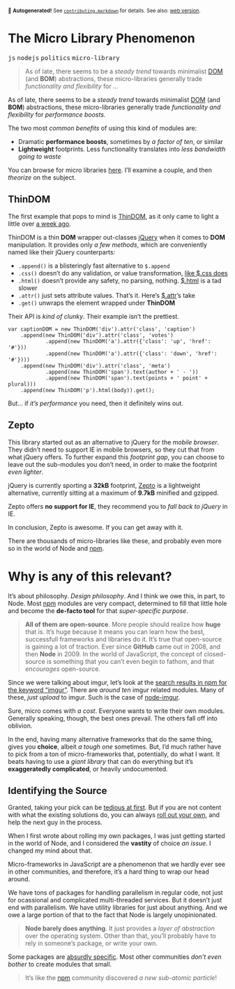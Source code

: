 <sub>&#x1F6A8; <strong>Autogenerated!</strong> See <a href="https://github.com/ponyfoo/articles/tree/noindex/contributing.markdown"><code>contributing.markdown</code></a> for details. See also: <a href="https://ponyfoo.com/articles/the-micro-library-phenomenon">web version</a>.</sub>

<a href="https://ponyfoo.com/articles/the-micro-library-phenomenon"><div></div></a>

<h1>The Micro Library Phenomenon</h1>

<p><kbd>js</kbd> <kbd>nodejs</kbd> <kbd>politics</kbd> <kbd>micro-library</kbd></p>

<blockquote><p>As of late, there seems to be a <em>steady trend</em> towards minimalist <a href="https://developer.mozilla.org/en/docs/DOM" target="_blank">DOM</a> (and <strong>BOM</strong>) abstractions, these micro-libraries generally trade <em>functionality and flexibility</em> for <em>&#x2026;</em></p></blockquote>

<div><p>As of late, there seems to be a <em>steady trend</em> towards minimalist <a href="https://developer.mozilla.org/en/docs/DOM" target="_blank">DOM</a> (and <strong>BOM</strong>) abstractions, these micro-libraries generally trade <em>functionality and flexibility</em> for <em>performance boosts.</em></p></div>

<div></div>

<div><p>The two most <em>common benefits</em> of using this kind of modules are:</p> <ul> <li>Dramatic <strong>performance boosts</strong>, sometimes by <em>a factor of ten</em>, or similar</li> <li><strong>Lightweight</strong> footprints. Less functionality translates into <em>less bandwidth going to waste</em></li> </ul> <p>You can browse for micro libraries <a href="http://microjs.com/" target="_blank">here</a>. I&#x2019;ll examine a couple, and then <em>theorize</em> on the subject.</p></div>

<div><h2 id="thindom">ThinDOM</h2> <p>The first example that pops to mind is <a href="https://github.com/jacobgreenleaf/ThinDOM" target="_blank" aria-label="ThinDOM by imgur, on GitHub">ThinDOM</a>, as it only came to light a little over <a href="http://imgur.com/blog/2013/05/21/tech-tuesday-jquery-dom-performance/" target="_blank" aria-label="jQuery DOM performance - imgur blog">a week ago</a>.</p> <p>ThinDOM is a thin <strong>DOM</strong> wrapper out-classes <a href="https://github.com/jquery/jquery" target="_blank" aria-label="jQuery on GitHub">jQuery</a> when it comes to <strong>DOM</strong> manipulation. It provides only <em>a few methods</em>, which are conveniently named like their jQuery counterparts:</p> <ul> <li><code class="md-code md-code-inline">.append()</code> is a blisteringly fast alternative to <code class="md-code md-code-inline">$.append</code></li> <li><code class="md-code md-code-inline">.css()</code> doesn&#x2019;t do any validation, or value transformation, <a href="https://github.com/jquery/jquery/blob/master/src/css.js#L111-L132" target="_blank" aria-label="$.css source on GitHub">like $.css does</a></li> <li><code class="md-code md-code-inline">.html()</code> doesn&#x2019;t provide any safety, no parsing, nothing. <a href="https://github.com/jquery/jquery/blob/master/src/manipulation.js#L124-L161" target="_blank" aria-label="$.html source on GitHub">$.html</a> is a tad slower</li> <li><code class="md-code md-code-inline">.attr()</code> just sets attribute values. That&#x2019;s it. Here&#x2019;s <a href="https://github.com/jquery/jquery/blob/master/src/attributes.js#L288-L334" target="_blank" aria-label="$.attr source on GitHub">$.attr</a>&#x2019;s take</li> <li><code class="md-code md-code-inline">.get()</code> unwraps the element wrapped under <strong>ThinDOM</strong></li> </ul> <p>Their API is <em>kind of clunky</em>. Their example isn&#x2019;t the prettiest.</p> <pre class="md-code-block"><code class="md-code md-lang-javascript"><span class="md-code-keyword">var</span> captionDOM = <span class="md-code-keyword">new</span> ThinDOM(<span class="md-code-string">&apos;div&apos;</span>).attr(<span class="md-code-string">&apos;class&apos;</span>, <span class="md-code-string">&apos;caption&apos;</span>)
    .append(<span class="md-code-keyword">new</span> ThinDOM(<span class="md-code-string">&apos;div&apos;</span>).attr(<span class="md-code-string">&apos;class&apos;</span>, <span class="md-code-string">&apos;votes&apos;</span>)
            .append(<span class="md-code-keyword">new</span> ThinDOM(<span class="md-code-string">&apos;a&apos;</span>).attr({<span class="md-code-string">&apos;class&apos;</span>: <span class="md-code-string">&apos;up&apos;</span>, <span class="md-code-string">&apos;href&apos;</span>: <span class="md-code-string">&apos;#&apos;</span>}))
            .append(<span class="md-code-keyword">new</span> ThinDOM(<span class="md-code-string">&apos;a&apos;</span>).attr({<span class="md-code-string">&apos;class&apos;</span>: <span class="md-code-string">&apos;down&apos;</span>, <span class="md-code-string">&apos;href&apos;</span>: <span class="md-code-string">&apos;#&apos;</span>})))
    .append(<span class="md-code-keyword">new</span> ThinDOM(<span class="md-code-string">&apos;div&apos;</span>).attr(<span class="md-code-string">&apos;class&apos;</span>, <span class="md-code-string">&apos;meta&apos;</span>)
            .append(<span class="md-code-keyword">new</span> ThinDOM(<span class="md-code-string">&apos;span&apos;</span>).text(author + <span class="md-code-string">&apos; - &apos;</span>))
            .append(<span class="md-code-keyword">new</span> ThinDOM(<span class="md-code-string">&apos;span&apos;</span>).text(points + <span class="md-code-string">&apos; point&apos;</span> + plural)))
    .append(<span class="md-code-keyword">new</span> ThinDOM(<span class="md-code-string">&apos;p&apos;</span>).html(body)).get();
</code></pre> <p>But&#x2026; if <em>it&#x2019;s performance</em> you need, then it definitely wins out.</p> <h2 id="zepto">Zepto</h2> <p>This library started out as an alternative to jQuery for the <em>mobile browser</em>. They didn&#x2019;t need to support IE in mobile browsers, so they cut that from what jQuery offers. To further expand this <em>footprint gap</em>, you can choose to leave out the sub-modules you don&#x2019;t need, in order to make the footprint <em>even lighter</em>.</p> <p>jQuery is currently sporting a <strong>32kB</strong> footprint, <a href="http://zeptojs.com/" target="_blank" aria-label="ZeptoJS lightweight jQuery alternative">Zepto</a> is a lightweight alternative, currently sitting at a maximum of <strong>9.7kB</strong> minified and gzipped.</p> <p>Zepto offers <strong>no support for IE</strong>, they recommend you to <em>fall back to jQuery</em> in IE.</p> <p>In conclusion, Zepto is awesome. If you can get away with it.</p> <p>There are thousands of micro-libraries like these, and probably even more so in the world of Node and <a href="https://ponyfoo.com/npmjs.org" aria-label="Node Package Manager">npm</a>.</p> <h1 id="why-is-any-of-this-relevant">Why is any of this relevant?</h1> <p>It&#x2019;s about philosophy. <em>Design philosophy</em>. And I think we owe this, in part, to Node. Most <a href="https://ponyfoo.com/npmjs.org" aria-label="Node Package Manager">npm</a> modules are very compact, determined to fill that little hole and become the <strong>de-facto tool</strong> for that <em>super-specific purpose</em>.</p> <blockquote> <p><strong>All of them are open-source</strong>. More people should realize how <strong>huge</strong> that is. It&#x2019;s huge because it means you can learn how the best, successfull frameworks and libraries do it. It&#x2019;s true that open-source is gaining a lot of traction. Ever since <strong>GitHub</strong> came out in 2008, and then <strong>Node</strong> in 2009. In the world of JavaScript, the concept of closed-source is something that you can&#x2019;t even begin to fathom, and that <em>encourages</em> open-source.</p> </blockquote> <p>Since we were talking about imgur, let&#x2019;s look at the <a href="https://npmjs.org/search?q=imgur" target="_blank" aria-label="npm search results">search results in npm for the keyword &#x201C;imgur&#x201D;</a>. There are <em>around ten</em> imgur related modules. Many of these, <em>just upload</em> to imgur. Such is the case of <a href="https://github.com/kaimallea/node-imgur" target="_blank" aria-label="node-imgur on GitHub">node-imgur</a>.</p> <p>Sure, micro comes with <em>a cost</em>. Everyone wants to write their own modules. Generally speaking, though, the best ones prevail. The others fall off into oblivion.</p> <p>In the end, having many alternative frameworks that do the same thing, gives you <strong>choice</strong>, albeit <em>a tough one</em> sometimes. But, I&#x2019;d much rather have to pick from a ton of micro-frameworks that, potentially, do what I want. It beats having to use a <em>giant library</em> that can do everything but it&#x2019;s <strong>exaggeratedly complicated</strong>, or heavily undocumented.</p> <h2 id="identifying-the-source">Identifying the Source</h2> <p>Granted, taking your pick can be <a href="https://ponyfoo.com/2013/01/18/asset-management-in-node" aria-label="Asset Management in Node">tedious at first</a>. But if you are not content with what the existing solutions do, you can always <a href="https://ponyfoo.com/2013/01/23/publishing-nodejs-packages-with-npm" aria-label="Publishing Node.JS packages with npm">roll out your own</a>, and help the next guy in the process.</p> <p>When I first wrote about rolling my own packages, I was just getting started in the world of Node, and I considered the <strong>vastity</strong> of choice <em>an issue</em>. I changed my mind about that.</p> <p>Micro-frameworks in JavaScript are a phenomenon that we hardly ever see in other communities, and therefore, it&#x2019;s a hard thing to wrap our head around.</p> <p>We have tons of packages for handling parallelism in regular code, not just for ocassional and complicated multi-threaded services. But it doesn&#x2019;t just end with parallelism. We have utility libraries for just about anything. And we owe a large portion of that to the fact that Node is largely unopinionated.</p> <blockquote> <p><strong>Node barely does anything</strong>. It just provides a <em>layer of abstraction</em> over the operating system. Other than that, you&#x2019;ll probably have to rely in someone&#x2019;s package, or write your own.</p> </blockquote> <p>Some packages are <a href="https://github.com/bminer/node-static-asset" target="_blank" aria-label="static-asset on GitHub">absurdly specific</a>. Most other communities <em>don&#x2019;t even bother</em> to create modules that small.</p> <blockquote> <p>It&#x2019;s like the <a href="https://ponyfoo.com/npmjs.org" aria-label="Node Package Manager">npm</a> community discovered <em>a new sub-atomic particle</em>!</p> </blockquote></div>
